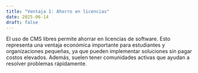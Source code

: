 ```yaml
---
title: "Ventaja 1: Ahorro en licencias"
date: 2025-06-14
draft: false
---
```


El uso de CMS libres permite ahorrar en licencias de software. Esto representa una ventaja económica importante para estudiantes y organizaciones pequeñas, ya que pueden implementar soluciones sin pagar costos elevados. Además, suelen tener comunidades activas que ayudan a resolver problemas rápidamente.
